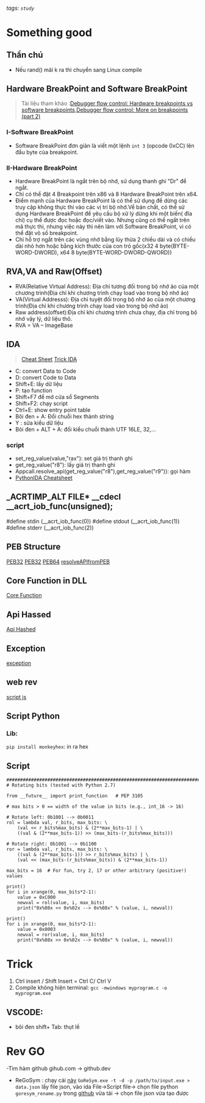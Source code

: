 ###### tags: `study`

# Something good

## Thần chú
* Nếu rand() mãi k ra thì chuyển sang Linux compile

## Hardware BreakPoint and Software BreakPoint

>Tài liệu tham khảo :[Debugger flow control: Hardware breakpoints vs software breakpoints](http://www.nynaeve.net/?p=80),[Debugger flow control: More on breakpoints (part 2)](http://www.nynaeve.net/?p=81)

### I-Software BreakPoint

* Software BreakPoint đơn giản là viết một lệnh `int 3` (opcode 0xCC) lên đầu byte của breakpoint.

### II-Hardware BreakPoint

* Hardware BreakPoint là ngắt trên bộ nhớ, sử dụng thanh ghi "Dr" để ngắt.
* Chỉ có thể đặt 4 Breakpoint trên x86 và 8 Hardware BreakPoint trên x64.
* Điểm mạnh của Hardware BreakPoint là có thể sử dụng để dừng các truy cập không thực thi vào các vị trí bộ nhớ.Về bản chất, có thể sử dụng Hardware BreakPoint để yêu cầu bộ xử lý dừng khi một biến( đĩa chỉ) cụ thể được đọc hoặc đọc/viết vào. Nhưng cũng có thể ngắt trên mã thực thi, nhưng việc này thì nên làm với Software BreakPoint, vì có thể đặt vô số breakpoint.
* Chỉ hỗ trợ ngắt trên các vùng nhớ bằng lũy thừa 2 chiều dài và có chiều dài nhỏ hơn hoặc bằng kích thước của con trỏ gốc(x32 4 byte(BYTE-WORD-DWORD), x64 8 byte(BYTE-WORD-DWORD-QWORD))

## RVA,VA and Raw(Offset)

* RVA(Relative Virtual Address): Địa chỉ tương đối trong bộ nhớ ảo của một chương trình(Địa chỉ khi chương trình chạy load vào trong bộ nhớ ảo)
* VA(Virtual Addresss): Địa chỉ tuyệt đối trong bộ nhớ ảo của một chương trình(Địa chỉ khi chương trình chạy load vào trong bộ nhớ ảo)
* Raw address(offset):Địa chỉ khi chương trình chưa chạy, địa chỉ trong bộ nhớ vậy lý, dữ liệu thô.
* RVA = VA – ImageBase
## IDA

>[Cheat Sheet](https://www.hex-rays.com/products/ida/support/freefiles/IDA_Pro_Shortcuts.pdf)
>[Trick IDA](https://swarm.ptsecurity.com/ida-pro-tips/)
* C: convert Data to Code
* D: convert Code to Data
* Shift+E: lấy dữ liệu
* P: tạo function
* Shift+F7 để mở cửa sổ Segments
* Shift+F2: chạy script
* Ctrl+E: show entry point table
* Bôi đen + A: Đổi chuỗi hex thành string 
* Y : sửa kiểu dữ liệu 
* Bôi đen + ALT + A: đổi kiểu chuỗi thành UTF 16LE,  32,...
### script
* set_reg_value(value,"rax"): set giá trị thanh ghi
* get_reg_value("r8"): lấy giá trị thanh ghi
* Appcall.resolve_api(get_reg_value("r8"),get_reg_value("r9")): gọi hàm
* [PythonIDA Cheatsheet](https://github.com/3ud4jm0nj4/idapython-cheatsheet)
## _ACRTIMP_ALT FILE* __cdecl __acrt_iob_func(unsigned);
#define stdin  (__acrt_iob_func(0))
#define stdout (__acrt_iob_func(1))
#define stderr (__acrt_iob_func(2))

## PEB Structure
[PEB32](https://lttqstudy.wordpress.com/2011/08/31/tib-va-peb/)
[PEB32](https://processhacker.sourceforge.io/doc/ntpebteb_8h_source.html)
[PEB64](https://rinseandrepeatanalysis.blogspot.com/p/peb-structure.html)
[resolveAPIfromPEB](https://www.nirsoft.net/kernel_struct/vista/LDR_DATA_TABLE_ENTRY.html)

## Core Function in DLL

[Core Function](https://learn.microsoft.com/en-us/previous-versions/windows/desktop/legacy/ee391633(v=vs.85))

## Api Hassed 
[Api Hashed](https://github.com/tildedennis/malware/blob/master/neutrino_bot_5.1/api_hashes)
## Exception
[exception](https://limbioliong.wordpress.com/2022/01/09/understanding-windows-structured-exception-handling-part-1/)
## web rev
[script js](https://velog.io/@mm0ck3r/Dreamhack-Secure-Mail)
## Script Python
### Lib:
`pip install monkeyhex`: in ra hex
## Script 
```python=
###########################################################################
# Rotating bits (tested with Python 2.7)
 
from __future__ import print_function   # PEP 3105
 
# max bits > 0 == width of the value in bits (e.g., int_16 -> 16)
 
# Rotate left: 0b1001 --> 0b0011
rol = lambda val, r_bits, max_bits: \
    (val << r_bits%max_bits) & (2**max_bits-1) | \
    ((val & (2**max_bits-1)) >> (max_bits-(r_bits%max_bits)))
 
# Rotate right: 0b1001 --> 0b1100
ror = lambda val, r_bits, max_bits: \
    ((val & (2**max_bits-1)) >> r_bits%max_bits) | \
    (val << (max_bits-(r_bits%max_bits)) & (2**max_bits-1))
 
max_bits = 16  # For fun, try 2, 17 or other arbitrary (positive!) values
 
print()
for i in xrange(0, max_bits*2-1):
    value = 0xC000
    newval = rol(value, i, max_bits)
    print("0x%08x << 0x%02x --> 0x%08x" % (value, i, newval))
 
print()
for i in xrange(0, max_bits*2-1):
    value = 0x0003
    newval = ror(value, i, max_bits)
    print("0x%08x >> 0x%02x --> 0x%08x" % (value, i, newval))
```


# Trick
1. Ctrl insert / Shift Insert = Ctrl C/ Ctrl V
2. Compile không hiện terminal:
`gcc -mwindows myprogram.c -o myprogram.exe`

## VSCODE:
- bôi đen shift+ Tab: thụt lề
# Rev GO
-Tìm hàm github gihub.com -> github.dev
- ReGoSym : chạy cái [này](https://github.com/mandiant/GoReSym) `GoReSym.exe -t -d -p /path/to/input.exe > data.json` lấy file json, vào ida File->Script file-> chọn file python `goresym_rename.py` trong [github](https://github.com/mandiant/GoReSym/tree/master/IDAPython) vừa tải -> chọn file json vừa tạo được

